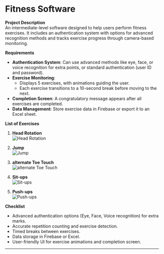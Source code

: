 # Fitness Software

**Project Description**  
An intermediate-level software designed to help users perform fitness exercises. It includes an authentication system with options for advanced recognition methods and tracks exercise progress through camera-based monitoring.

**Requirements**

- **Authentication System**: Can use advanced methods like eye, face, or voice recognition for extra points, or standard authentication (user ID and password).
- **Exercise Monitoring**:
  - Displays 5 exercises, with animations guiding the user.
  - Each exercise transitions to a 10-second break before moving to the next.
- **Completion Screen**: A congratulatory message appears after all exercises are completed.
- **Data Management**: Store exercise data in Firebase or export it to an Excel sheet.

**List of Exercises**

1. **Head Rotation**  
   ![Head Rotation](https://www.bing.com/images/search?view=detailV2&ccid=OlYmoGgU&id=34C5E433F60C118ACE2635D5F30003BD3CC74F52&thid=OIP.OlYmoGgUM7TJcPmT4HoG0QHaE8&mediaurl=https%3a%2f%2fwww.fabhow.com%2fwp-content%2fuploads%2f2018%2f09%2fneck-rotation-stiff-neck.gif&exph=667&expw=1000&q=head+rotation+exercise+gif&simid=608019365424352702&FORM=IRPRST&ck=4AE6411D816166B565FCD5DED9150AFD&selectedIndex=1&itb=0)

2. **Jump**  
   ![Jump](https://mir-s3-cdn-cf.behance.net/project_modules/max_1200/6e20ba80486129.5ce2e67ba3555.gif)

3. **alternate Toe Touch**  
   ![alternate Toe Touch](https://www.spotebi.com/wp-content/uploads/2015/02/bent-over-twist-exercise-illustration.gif)

4. **Sit-ups**  
   ![Sit-ups](https://i.gifer.com/VUFn.gif)

5. **Push-ups**  
   ![Push-ups](https://mir-s3-cdn-cf.behance.net/project_modules/fs/294d6b51295485.58e8c1fd69876.gif)

**Checklist**

- Advanced authentication options (Eye, Face, Voice recognition) for extra marks.
- Accurate repetition counting and exercise detection.
- Timed breaks between exercises.
- Data storage in Firebase or Excel.
- User-friendly UI for exercise animations and completion screen.

---
